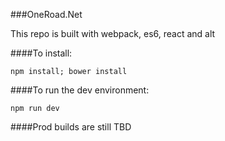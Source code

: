 ###OneRoad.Net

This repo is built with webpack, es6, react and alt

####To install:

```
npm install; bower install
```

####To run the dev environment:

```
npm run dev
```

####Prod builds are still TBD
